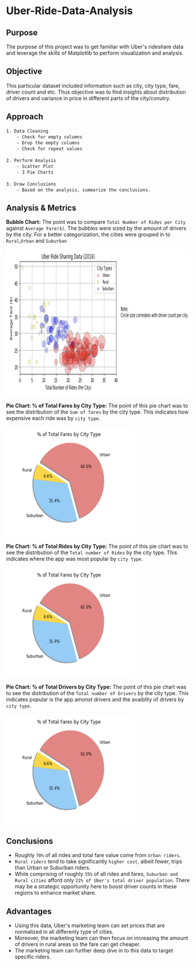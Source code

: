 # Uber-Ride-Data-Analysis

## Purpose
The purpose of this project was to get familiar with Uber's rideshare data and leverage the skills of Matplotlib to perform visualization and analysis. 

## Objective 
This particular dataset included information such as city, city type, fare, driver count and etc. Thus objective was to find insights about distribution of drivers and variance in price in different parts of the city/conutry. 

## Approach 

    1. Data Cleaning
        - Check for empty columns 
        - Drop the empty columns 
        - Check for repeat values

    2. Perform Analysis 
        - Scatter Plot 
        - 3 Pie Charts

    3. Draw Conclusions 
        - Based on the analysis, summarize the conclusions. 

## Analysis & Metrics 

**Bubble Chart:** The point was to compare `Total Number of Rides per City`  against `Average Fare($)`. The bubbles were sized by the amount of drivers by the city. For a better categorization, the cities were grouped in to `Rural`,`Urban` and `Suburban`

<img src="images/scatter.png" width="1000" height="400" />

**Pie Chart: % of Total Fares by City Type:** The point of this pie chart was to see the distribution of the `Sum of fares` by the city type. This indicates how expensive each ride was by `city type`.

<img src="images/pie_chart_1.png" width="350" height="300" />

**Pie Chart: % of Total Rides by City Type:** The point of this pie chart was to see the distribution of the `Total number of Rides` by the city type. This indicates where the app was most popular by `city type`.

<img src="images/pie_chart_1.png" width="350" height="300" />

**Pie Chart: % of Total Drivers by City Type:** The point of this pie chart was to see the distribution of the `Total number of Drivers` by the city type. This indicates popular is the app amonst drivers and the avaiblity of drivers by `city type`.

<img src="images/pie_chart_1.png" width="350" height="300" />

## Conclusions 
 * Roughly `70%` of all rides and total fare value come from `Urban riders`.
* `Rural riders` tend to take significantly `higher cost`, albeit fewer, trips than Urban or Suburban riders.
* While comprising of roughly `35%` of all rides and fares, `Suburban and Rural cities` afford only `22% of Uber's total driver population`. There may be a strategic opportunity here to boost driver counts in these regions to enhance market share.

## Advantages 
- Using this data, Uber's marketing team can set prices that are normalized in all differenty type of cities. 
- Moreover, the marketing team can then focus on increasing the amount of drivers in rural areas so the fare can get cheaper. 
- The marketing team can further deep dive in to this data to target specific riders. 